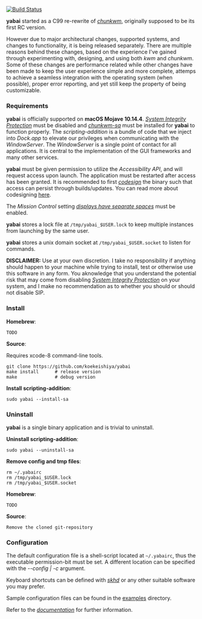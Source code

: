 [![Build Status](https://travis-ci.org/koekeishiya/yabai.svg?branch=master)](https://travis-ci.org/koekeishiya/yabai)

**yabai** started as a C99 re-rewrite of [*chunkwm*](https://github.com/koekeishiya/chunkwm), originally supposed to be its first RC version.

However due to major architectural changes, supported systems, and changes to functionality, it is being released separately.
There are multiple reasons behind these changes, based on the experience I've gained through experimenting with, designing, and using both *kwm*
and *chunkwm*. Some of these changes are performance related while other changes have been made to keep the user experience simple and more complete,
attemps to achieve a seamless integration with the operating system (when possible), proper error reporting, and yet still keep the property of being
customizable.

### Requirements

**yabai** is officially supported on **macOS Mojave 10.14.4**. [*System Integrity Protection*](https://support.apple.com/en-us/HT204899) must be disabled and [*chunkwm-sa*](https://github.com/koekeishiya/chwm-sa)
must be installed for **yabai** to function properly. The *scripting-addition* is a bundle of code that we inject into *Dock.app* to elevate our privileges when communicating with the *WindowServer*.
The *WindowServer* is a single point of contact for all applications. It is central to the implementation of the GUI frameworks and many other services.

**yabai** must be given permission to utilize the *Accessibility API*, and will request access upon launch. The application must be restarted after access has been granted.
It is recommended to first [*codesign*](https://github.com/koekeishiya/yabai/blob/master/CODESIGN.md) the binary such that access can persist through builds/updates.
You can read more about codesigning [here](https://developer.apple.com/library/archive/documentation/Security/Conceptual/CodeSigningGuide/Procedures/Procedures.html#//apple_ref/doc/uid/TP40005929-CH4-SW2).

The *Mission Control* setting [*displays have separate spaces*](https://support.apple.com/library/content/dam/edam/applecare/images/en_US/osx/separate_spaces.png) must be enabled.

**yabai** stores a lock file at `/tmp/yabai_$USER.lock` to keep multiple instances from launching by the same user.

**yabai** stores a unix domain socket at `/tmp/yabai_$USER.socket` to listen for commands.

**DISCLAIMER:** Use at your own discretion. I take no responsibility if anything should happen to your machine while trying to install, test or otherwise use this software in any form.
You aknowledge that you understand the potential risk that may come from disabling [*System Integrity Protection*](https://support.apple.com/en-us/HT204899) on your system, and I make
no recommendation as to whether you should or should not disable SIP.

### Install

**Homebrew**:

```
TODO
```

**Source**:

Requires xcode-8 command-line tools.

```
git clone https://github.com/koekeishiya/yabai
make install      # release version
make              # debug version
```

**Install scripting-addition**:

```
sudo yabai --install-sa
```

### Uninstall

**yabai** is a single binary application and is trivial to uninstall.

**Uninstall scripting-addition**:

```
sudo yabai --uninstall-sa
```

**Remove config and tmp files**:
```
rm ~/.yabairc
rm /tmp/yabai_$USER.lock
rm /tmp/yabai_$USER.socket
```

**Homebrew**:

```
TODO
```

**Source**:

```
Remove the cloned git-repository
```

### Configuration

The default configuration file is a shell-script located at `~/.yabairc`, thus the executable permission-bit must be set.
A different location can be specified with the *--config | -c* argument.

Keyboard shortcuts can be defined with [*skhd*](https://github.com/koekeishiya/skhd) or any other suitable software you may prefer.

Sample configuration files can be found in the [examples](https://github.com/koekeishiya/yabai/tree/master/examples) directory.

Refer to the [*documentation*](https://github.com/koekeishiya/yabai/blob/master/doc/yabai.asciidoc) for further information.
